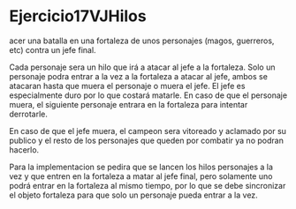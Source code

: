 # Ejercicio17VJHilos

acer una batalla en una fortaleza de unos personajes (magos, guerreros, etc) contra un jefe final.

Cada personaje sera un hilo que irá a atacar al jefe a la fortaleza. Solo un personaje podra entrar 
a la vez a la fortaleza a atacar al jefe, ambos se atacaran hasta que muera el personaje o 
muera el jefe. El jefe es especialmente duro por lo que costará matarle. 
En caso de que el personaje muera, el siguiente personaje entrara en la fortaleza 
para intentar derrotarle.

En caso de que el jefe muera, el campeon sera vitoreado y aclamado por su publico y el 
resto de los personajes que queden por combatir ya no podran hacerlo.

Para la implementacion se pedira que se lancen los hilos personajes a la vez y que entren en 
la fortaleza a matar al jefe final, pero solamente uno podrá entrar en la fortaleza al mismo 
tiempo, por lo que se debe sincronizar el objeto fortaleza para que solo un personaje 
pueda entrar a la vez.

